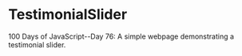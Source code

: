 # TestimonialSlider
100 Days of JavaScript--Day 76: A simple webpage demonstrating a testimonial slider.
